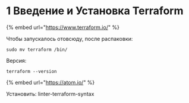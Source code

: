 # 1 Введение и Установка Terraform

{% embed url="https://www.terraform.io/" %}

Чтобы запускалось отовсюду, после распаковки:

`sudo mv terraform /bin/`

  Версия: 

`terraform --version`

{% embed url="https://atom.io/" %}

Установить: linter-terraform-syntax

